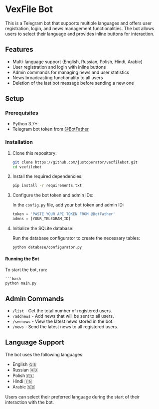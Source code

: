 # VexFile Bot

This is a Telegram bot that supports multiple languages and offers user registration, login, and news management functionalities. The bot allows users to select their language and provides inline buttons for interaction.

## Features

- Multi-language support (English, Russian, Polish, Hindi, Arabic)
- User registration and login with inline buttons
- Admin commands for managing news and user statistics
- News broadcasting functionality to all users
- Deletion of the last bot message before sending a new one

## Setup

### Prerequisites

- Python 3.7+
- Telegram bot token from [@BotFather](https://t.me/BotFather)

### Installation

1. Clone this repository:

   ```bash
   git clone https://github.com/justoperator/vexfilebot.git
   cd vexfilebot

2. Install the required dependencies:

   ```bash
   pip install -r requirements.txt

3. Configure the bot token and admin IDs:

   In the `config.py` file, add your bot token and admin ID:

   ```python
   token = 'PASTE YOUR API TOKEN FROM @BotFather'
   admns = [YOUR_TELEGRAM_ID]

4. Initialize the SQLite database:

   Run the database configurator to create the necessary tables:

   ```bash
   python database/configurator.py

#### Running the Bot

To start the bot, run:

    ```bash
    python main.py

## Admin Commands

- `/list` - Get the total number of registered users.
- `/addnews` - Add news that will be sent to all users.
- `/seenews` - View the latest news stored in the bot.
- `/news` - Send the latest news to all registered users.

## Language Support

The bot uses the following languages:

- English 🇬🇧
- Russian 🇷🇺
- Polish 🇵🇱
- Hindi 🇮🇳
- Arabic 🇸🇩

Users can select their preferred language during the start of their interaction with the bot.
